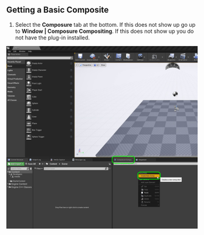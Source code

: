 ## Getting a Basic Composite 

1.  Select the **Composure** tab at the bottom.  If this does not show up go up to **Window | Composure Compositing**.  If this does not show up you do not have the plug-in installed.

![udpate project file](../images/newComp.jpg)
